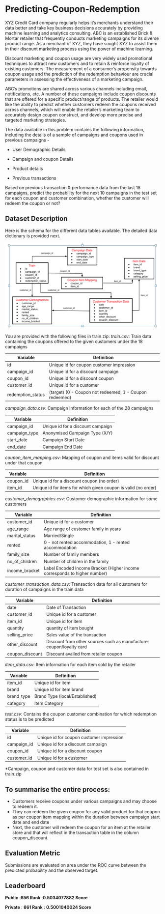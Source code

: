 # Predicting-Coupon-Redemption

XYZ Credit Card company regularly helps it’s merchants understand their data better and take key business decisions accurately by providing machine learning and analytics consulting. ABC is an established Brick & Mortar retailer that frequently conducts marketing campaigns for its diverse product range. As a merchant of XYZ, they have sought XYZ to assist them in their discount marketing process using the power of machine learning. 

Discount marketing and coupon usage are very widely used promotional techniques to attract new customers and to retain & reinforce loyalty of existing customers. The measurement of a consumer’s propensity towards coupon usage and the prediction of the redemption behaviour are crucial parameters in assessing the effectiveness of a marketing campaign.
 
ABC’s promotions are shared across various channels including email, notifications, etc. A number of these campaigns include coupon discounts that are offered for a specific product/range of products. The retailer would like the ability to predict whether customers redeem the coupons received across channels, which will enable the retailer’s marketing team to accurately design coupon construct, and develop more precise and targeted marketing strategies.
 
The data available in this problem contains the following information, including the details of a sample of campaigns and coupons used in previous campaigns -

*	User Demographic Details

*	Campaign and coupon Details

*	Product details

*	Previous transactions

Based on previous transaction & performance data from the last 18 campaigns, predict the probability for the next 10 campaigns in the test set for each coupon and customer combination, whether the customer will redeem the coupon or not?

## Dataset Description

Here is the schema for the different data tables available. The detailed data dictionary is provided next.

![schema](data.png)

You are provided with the following files in train.zip:
*train.csv*: Train data containing the coupons offered to the given customers under the 18 campaigns

|Variable	|Definition|
|---------|----------|
|id|	Unique id for coupon customer impression|
|campaign_id|	Unique id for a discount campaign|
|coupon_id|	Unique id for a discount coupon|
|customer_id|	Unique id for a customer|
|redemption_status	|(target) (0 - Coupon not redeemed, 1 - Coupon redeemed)|
 
*campaign_data.csv*: Campaign information for each of the 28 campaigns

|Variable|	Definition|
|--------|-----------|
|campaign_id|	Unique id for a discount campaign|
|campaign_type|	Anonymised Campaign Type (X/Y)|
|start_date|	Campaign Start Date|
|end_date|	Campaign End Date|
 
*coupon_item_mapping.csv*: Mapping of coupon and items valid for discount under that coupon

|Variable	|Definition|
|---------|------------|
|coupon_id	|Unique id for a discount coupon (no order)|
|item_id|	Unique id for items for which given coupon is valid (no order)| 
*customer_demographics.csv*: Customer demographic information for some customers

|Variable	|Definition|
|---------|----------|
|customer_id	|Unique id for a customer|
|age_range	|Age range of customer family in years|
|marital_status|	Married/Single|
|rented|	0 - not rented accommodation, 1 - rented accommodation|
|family_size|	Number of family members|
|no_of_children	|Number of children in the family|
|income_bracket	|Label Encoded Income Bracket (Higher income corresponds to higher number)| 
*customer_transaction_data.csv*: Transaction data for all customers for duration of campaigns in the train data

|Variable|	Definition|
|--------|------------|
|date	|Date of Transaction|
|customer_id	|Unique id for a customer|
|item_id|	Unique id for item|
|quantity|	quantity of item bought|
|selling_price	|Sales value of the transaction|
|other_discount|	Discount from other sources such as manufacturer coupon/loyalty card|
|coupon_discount|	Discount availed from retailer coupon|
 
*item_data.csv*: Item information for each item sold by the retailer

|Variable|	Definition|
|--------|------------|
|item_id	|Unique id for item|
|brand|	Unique id for item brand|
|brand_type|	Brand Type (local/Established)|
|category|	Item Category|
 
*test.csv*: Contains the coupon customer combination for which redemption status is to be predicted

|Variable	|Definition|
|---------|-----------|
|id	|Unique id for coupon customer impression|
|campaign_id	|Unique id for a discount campaign|
|coupon_id|	Unique id for a discount coupon|
|customer_id	|Unique id for a customer|
 
*Campaign, coupon and customer data for test set is also contained in train.zip 

## To summarise the entire process:

*	Customers receive coupons under various campaigns and may choose to redeem it.
*	They can redeem the given coupon for any valid product for that coupon as per coupon item mapping within the duration between campaign start date and end date
*	Next, the customer will redeem the coupon for an item at the retailer store and that will reflect in the transaction table in the column coupon_discount.
 
## Evaluation Metric

Submissions are evaluated on area under the ROC curve between the predicted probability and the observed target.

## Leaderboard


**Public** :**856 Rank**
           :**0.5034077882 Score**

**Private** : **861 Rank**
            : **0.5001040024 Score**

